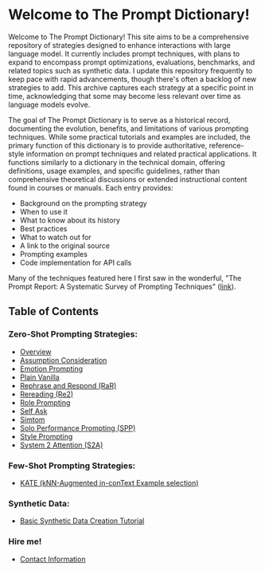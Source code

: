 # Welcome to The Prompt Dictionary!

Welcome to The Prompt Dictionary! This site aims to be a comprehensive repository of strategies designed to enhance interactions with large language model. It currently includes prompt techniques, with plans to expand to encompass prompt optimizations, evaluations, benchmarks, and related topics such as synthetic data. I update this repository frequently to keep pace with rapid advancements, though there's often a backlog of new strategies to add. This archive captures each strategy at a specific point in time, acknowledging that some may become less relevant over time as language models evolve.

The goal of The Prompt Dictionary is to serve as a historical record, documenting the evolution, benefits, and limitations of various prompting techniques. While some practical tutorials and examples are included, the primary function of this dictionary is to provide authoritative, reference-style information on prompt techniques and related practical applications. It functions similarly to a dictionary in the technical domain, offering definitions, usage examples, and specific guidelines, rather than comprehensive theoretical discussions or extended instructional content found in courses or manuals. Each entry provides:

- Background on the prompting strategy
- When to use it
- What to know about its history
- Best practices
- What to watch out for
- A link to the original source
- Prompting examples
- Code implementation for API calls

Many of the techniques featured here I first saw in the wonderful, "The Prompt Report: A Systematic Survey of Prompting Techniques" ([link](https://arxiv.org/abs/2406.06608)).

## Table of Contents

### Zero-Shot Prompting Strategies:
- [Overview](zero_shot/overview.md)
- [Assumption Consideration](zero_shot/assumption_consideration.md)
- [Emotion Prompting](zero_shot/emotion_prompting.md)
- [Plain Vanilla](zero_shot/plain_vanilla.md)
- [Rephrase and Respond (RaR)](zero_shot/rephrase_and_respond.md)
- [Rereading (Re2)](zero_shot/rereading.md)
- [Role Prompting](zero_shot/role_prompting.md)
- [Self Ask](zero_shot/self_ask.md)
- [Simtom](zero_shot/simtom.md)
- [Solo Performance Prompting (SPP)](zero_shot/solo_performance_prompting.md)
- [Style Prompting](zero_shot/style_prompting.md)
- [System 2 Attention (S2A)](zero_shot/system_2_attention.md)

### Few-Shot Prompting Strategies:
- [KATE (kNN-Augmented in-conText Example selection)](few_shot/kate.md)

### Synthetic Data:
- [Basic Synthetic Data Creation Tutorial](synthetic_data/basic_tutorial_1/airbnb_rewriting.md)

### Hire me!
- [Contact Information](hire_me.md)